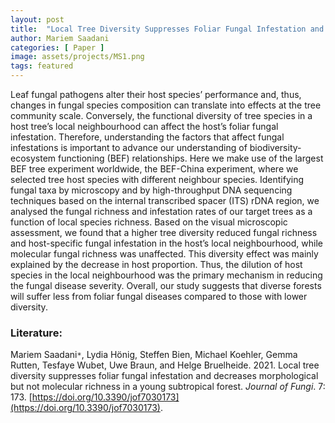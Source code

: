 ```yaml
---
layout: post
title:  "Local Tree Diversity Suppresses Foliar Fungal Infestation and Decreases Morphological but Not Molecular Richness in a Young Subtropical Forest"
author: Mariem Saadani
categories: [ Paper ]
image: assets/projects/MS1.png
tags: featured
---
```


Leaf fungal pathogens alter their host species’ performance and, thus, changes in fungal species composition can translate into effects at the tree community scale. Conversely, the functional diversity of tree species in a host tree’s local neighbourhood can affect the host’s foliar fungal infestation. Therefore, understanding the factors that affect fungal infestations is important to advance our understanding of biodiversity-ecosystem functioning (BEF) relationships. Here we make use of the largest BEF tree experiment worldwide, the BEF-China experiment, where we selected tree host species with different neighbour species. Identifying fungal taxa by microscopy and by high-throughput DNA sequencing techniques based on the internal transcribed spacer (ITS) rDNA region, we analysed the fungal richness and infestation rates of our target trees as a function of local species richness. Based on the visual microscopic assessment, we found that a higher tree diversity reduced fungal richness and host-specific fungal infestation in the host’s local neighbourhood, while molecular fungal richness was unaffected. This diversity effect was mainly explained by the decrease in host proportion. Thus, the dilution of host species in the local neighbourhood was the primary mechanism in reducing the fungal disease severity. Overall, our study suggests that diverse forests will suffer less from foliar fungal diseases compared to those with lower diversity.

### Literature:
Mariem Saadani<code>&ast;</code>, Lydia Hönig, Steffen Bien, Michael Koehler, Gemma Rutten, Tesfaye Wubet, Uwe Braun, and Helge Bruelheide. 2021. Local tree diversity suppresses foliar fungal infestation and decreases morphological but not molecular richness in a young subtropical forest. *Journal of Fungi*. 7: 173. [https://doi.org/10.3390/jof7030173](https://doi.org/10.3390/jof7030173).
